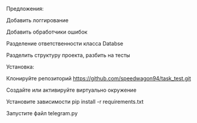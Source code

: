 Предложения:

Добавить логгирование

Добавить обработчики ошибок 

Разделение ответственности класса Databse

Разделить структуру проекта, разбить на тесты

Установка:

Клонируйте репозиторий https://github.com/speedwagon94/task_test.git

Создайте или активируйте виртуально окружение

Установите зависимости pip install -r requirements.txt

Запустите файл telegram.py
